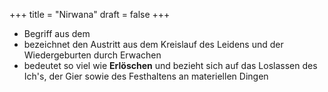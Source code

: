 +++
title = "Nirwana"
draft = false
+++

-   Begriff aus dem
-   bezeichnet den Austritt aus dem Kreislauf des Leidens und der Wiedergeburten durch Erwachen
-   bedeutet so viel wie **Erlöschen** und bezieht sich auf das Loslassen des Ich's, der Gier sowie des Festhaltens an materiellen Dingen